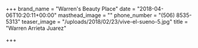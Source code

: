 +++
brand_name = "Warren's Beauty Place"
date = "2018-04-06T10:20:11+00:00"
masthead_image = ""
phone_number = "(506) 8535-5313"
teaser_image = "/uploads/2018/02/23/vive-el-sueno-5.jpg"
title = "Warren Arrieta Juarez"

+++
